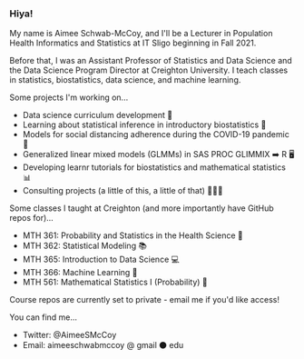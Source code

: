 ### Hiya!

My name is Aimee Schwab-McCoy, and I'll be a Lecturer in Population Health Informatics and Statistics at IT Sligo beginning in Fall 2021. 

Before that, I was an Assistant Professor of Statistics and Data Science and the Data Science Program Director at Creighton University. I teach classes in statistics, biostatistics, data science, and machine learning.

Some projects I'm working on...

- Data science curriculum development 🏫
- Learning about statistical inference in introductory biostatistics 🧬
- Models for social distancing adherence during the COVID-19 pandemic 🦠
- Generalized linear mixed models (GLMMs) in SAS PROC GLIMMIX ➡️ R 🖥
- Developing learnr tutorials for biostatistics and mathematical statistics 📊
- Consulting projects (a little of this, a little of that) 🐝🏥🥇

Some classes I taught at Creighton (and more importantly have GitHub repos for)...

- MTH 361: Probability and Statistics in the Health Science 💉
- MTH 362: Statistical Modeling 📚
- MTH 365: Introduction to Data Science 💻
- MTH 366: Machine Learning 🤖
- MTH 561: Mathematical Statistics I (Probability) 🎲

Course repos are currently set to private - email me if you'd like access!

You can find me...

- Twitter: @AimeeSMcCoy
- Email: aimeeschwabmccoy @ gmail ⚫️ edu
  

